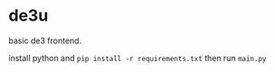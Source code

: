 # de3u
basic de3 frontend.

install python and `pip install -r requirements.txt` then run `main.py`
